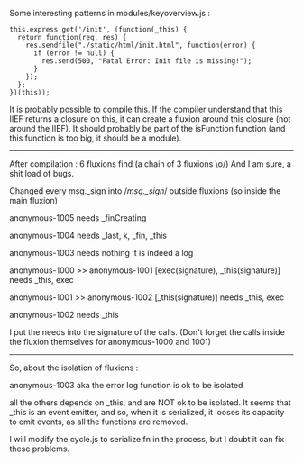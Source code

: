 Some interesting patterns in modules/keyoverview.js : 

```
this.express.get('/init', (function(_this) {
  return function(req, res) {
    res.sendfile("./static/html/init.html", function(error) {
      if (error != null) {
        res.send(500, "Fatal Error: Init file is missing!");
      }
    });
  };
})(this));
```

It is probably possible to compile this.
If the compiler understand that this IIEF returns a closure on this, it can create a fluxion around this closure (not around the IIEF).
It should probably be part of the isFunction function (and this function is too big, it should be a module).

---

After compilation : 6 fluxions find (a chain of 3 fluxions \o/)
And I am sure, a shit load of bugs.

Changed every msg._sign into /*msg._sign*/ outside fluxions (so inside the main fluxion)

anonymous-1005 needs _finCreating

anonymous-1004 needs _last, k, _fin, _this

anonymous-1003 needs nothing
It is indeed a log

anonymous-1000 >> anonymous-1001 [exec(signature), _this(signature)]
needs _this, exec

anonymous-1001 >> anonymous-1002 [_this(signature)]
needs _this, exec

anonymous-1002 needs _this

I put the needs into the signature of the calls.
(Don't forget the calls inside the fluxion themselves for anonymous-1000 and 1001)


-------------------------------------------------------------------------------

So, about the isolation of fluxions :

anonymous-1003 aka the error log function is ok to be isolated


all the others depends on _this, and are NOT ok to be isolated.
It seems that _this is an event emitter, and so, when it is serialized, it looses its capacity to emit events, as all the functions are removed.

I will modify the cycle.js to serialize fn in the process, but I doubt it can fix these problems.